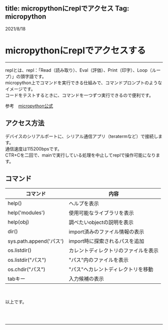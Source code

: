 title: micropythonにreplでアクセス
Tag: micropython
---

2021/8/18

# micropythonにreplでアクセスする

---

replとは、repl：「Read（読み取り）、Eval（評価）、Print（印字）、Loop（ループ）」の頭字語です。  
micropython上でコマンドを実行できる仕組みで、コマンドプロンプトのようなイメージです。  
コードをテストするときに、コマンドを一つずつ実行できるので便利です。

参考　<span class="link"></span>[micropython公式](https://micropython-docs-ja.readthedocs.io/ja/latest/esp8266/tutorial/repl.html)

## アクセス方法
デバイスのシリアルポートに、シリアル通信アプリ（teratermなど）で接続します。  
通信速度は115200bpsです。  
CTR+Cを二回で、mainで実行している処理を中止してreplで操作可能になります。

## コマンド

| コマンド                | 内容 |
| ----------------------- | ---- |
| help()                  | ヘルプを表示 |
| help('modules')         | 使用可能なライブラリを表示 |
| help(obj)               | 調べたいobjectの説明を表示 |
| dir()                   | import済みのファイル情報の表示 |
| sys.path.append('パス') | import時に探索されるパスを追加 |
| os.listdir()            |カレントディレクトリのファイルを表示 |
| os.listdir("パス")      |"パス"内のファイルを表示 |
| os.chdir("パス")        |"パス"へカレントディレクトリを移動 |
| tabキー                 | 入力候補の表示 |

<br>

以上です。

<br>
<br>

---